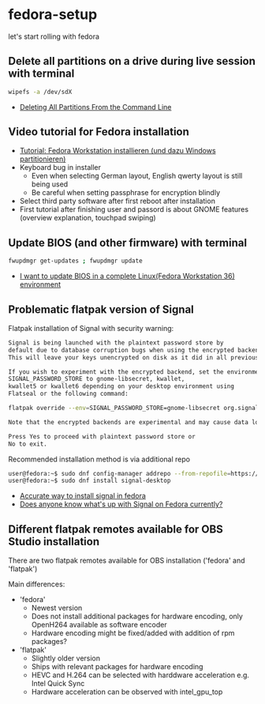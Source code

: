 # fedora-setup
let's start rolling with fedora

## Delete all partitions on a drive during live session with terminal
```bash
wipefs -a /dev/sdX
```
- [Deleting All Partitions From the Command Line](https://serverfault.com/questions/250839/deleting-all-partitions-from-the-command-line)

## Video tutorial for Fedora installation
- [Tutorial: Fedora Workstation installieren (und dazu Windows partitionieren)](https://www.youtube.com/watch?v=cRIeogbzET4&t=1010s)
- Keyboard bug in installer
  - Even when selecting German layout, English qwerty layout is still being used
  - Be careful when setting passphrase for encryption blindly
- Select third party software after first reboot after installation
- First tutorial after finishing user and passord is about GNOME features (overview explanation, touchpad swiping)

## Update BIOS (and other firmware) with terminal

```bash
fwupdmgr get-updates ; fwupdmgr update
```
- [I want to update BIOS in a complete Linux(Fedora Workstation 36) environment](https://www.reddit.com/r/Fedora/comments/yot62i/i_want_to_update_bios_in_a_complete_linuxfedora/)

## Problematic flatpak version of Signal
Flatpak installation of Signal with security warning:

```bash
Signal is being launched with the plaintext password store by
default due to database corruption bugs when using the encrypted backends.
This will leave your keys unencrypted on disk as it did in all previous versions.

If you wish to experiment with the encrypted backend, set the environment variable
SIGNAL_PASSWORD_STORE to gnome-libsecret, kwallet,
kwallet5 or kwallet6 depending on your desktop environment using
Flatseal or the following command:

flatpak override --env=SIGNAL_PASSWORD_STORE=gnome-libsecret org.signal.Signal

Note that the encrypted backends are experimental and may cause data loss on some systems.

Press Yes to proceed with plaintext password store or
No to exit.
```

Recommended installation method is via additional repo

```bash
user@fedora:~$ sudo dnf config-manager addrepo --from-repofile=https://download.opensuse.org/repositories/network:im:signal/Fedora_41/network:im:signal.repo
user@fedora:~$ sudo dnf install signal-desktop
```

- [Accurate way to install signal in fedora](https://discussion.fedoraproject.org/t/accurate-way-to-install-signal-in-fedora/117236)
- [Does anyone know what's up with Signal on Fedora currently?](https://www.reddit.com/r/Fedora/comments/1fsrzyi/does_anyone_know_whats_up_with_signal_on_fedora/)

## Different flatpak remotes available for OBS Studio installation
There are two flatpak remotes available for OBS installation ('fedora' and 'flatpak')

Main differences:
- 'fedora'
  - Newest version
  - Does not install additional packages for hardware encoding, only OpenH264 available as software encoder
  - Hardware encoding might be fixed/added with addition of rpm packages?
- 'flatpak'
  - Slightly older version
  - Ships with relevant packages for hardware encoding
  - HEVC and H.264 can be selected with harddware acceleration e.g. Intel Quick Sync
  - Hardware acceleration can be observed with intel_gpu_top
